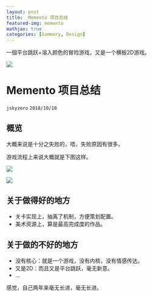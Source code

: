 ```yaml
---
layout: post
title:  Memento 项目总结
featured-img: memento
mathjax: true
categories: [Summary, Design]
---
```




一個平台跳跃+溶入颜色的冒险游戏，又是一个横板2D游戏。

<!--more-->

![]({{site.img_url}}/designs/memento/1.png)


# Memento 项目总结
`jskyzero` `2018/10/10`


## 概览

大概来说是十分之失败的，唔，失败原因有很多。

游戏流程上来说大概就是下图这样。


![]({{site.img_url}}/designs/memento/2.png)

![]({{site.img_url}}/designs/memento/3.png)

## 关于做得好的地方

+ 关卡实现上，抽离了机制，方便策划配置。
+ 美术资源上，算是最高完成度的作品。

## 关于做的不好的地方

+ 没有核心：就是一个游戏，没有内核，没有情感传达。
+ 又是2D：而且又是平台跳跃，毫无新意。
+ ...

感觉，自己两年来毫无长进，毫无长进。
